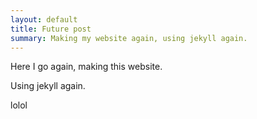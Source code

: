 ```yaml
---
layout: default
title: Future post
summary: Making my website again, using jekyll again.
---
```


Here I go again, making this website. 

Using jekyll again.

lolol
